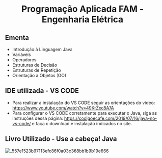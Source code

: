 <h1 align="center">
    Programação Aplicada FAM - Engenharia Elétrica
</h1>

## Ementa
- Introdução à Linguagem Java
- Variáveis
- Operadores
- Estruturas de Decisão
- Estruturas de Repetição
- Orientação a Objetos (OO)


## IDE utilizada - VS CODE

- Para realizar a instalação do VS CODE seguir as orientações do video: https://www.youtube.com/watch?v=49K-Zxc8A7A
- Para configurar o VS CODE corretamente para executar o Java, siga as instruções dessa página: https://codigoecafe.com/2019/07/16/java-no-vs-code/ e faça o download e instalação indicados no site.

## Livro Utilizado - Use a cabeça! Java
![_557e1523b97113efc86f0a03c368bb1b9b19e666](https://user-images.githubusercontent.com/70485830/132382077-406d2300-1919-4649-9460-39cda990e8ce.jpg)


